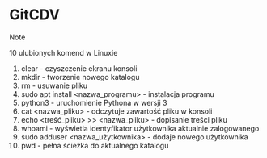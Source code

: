 # GitCDV

> [!NOTE]
> 10 ulubionych komend w Linuxie

1. clear - czyszczenie ekranu konsoli
2. mkdir - tworzenie nowego katalogu
3. rm - usuwanie pliku
4. sudo apt install <nazwa_programu> - instalacja programu
5. python3 - uruchomienie Pythona w wersji 3
6. cat <nazwa_pliku> - odczytuje zawartość pliku w konsoli
7. echo <treść_pliku> >> <nazwa_pliku>  - dopisanie treści pliku
8. whoami - wyświetla identyfikator użytkownika aktualnie zalogowanego
9. sudo adduser <nazwa_użytkownika> - dodaje nowego użytkownika
10. pwd - pełna ścieżka do aktualnego katalogu

